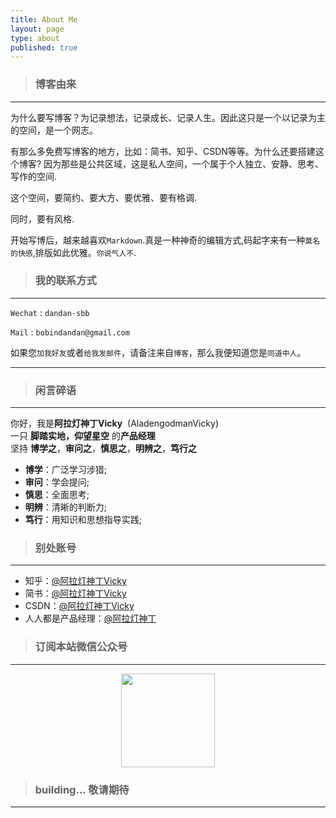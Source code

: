 ```yaml
---
title: About Me
layout: page
type: about
published: true
---
```

> ### 博客由来
---

为什么要写博客？为记录想法，记录成长、记录人生。因此这只是一个以记录为主的空间，是一个网志。

有那么多免费写博客的地方，比如：简书、知乎、CSDN等等。为什么还要搭建这个博客? 因为那些是公共区域，这是私人空间，一个属于个人独立、安静、思考、写作的空间. 

这个空间，要简约、要大方、要优雅、要有格调. 

同时，要有风格. 

开始写博后，越来越喜欢`Markdown`.真是一种神奇的编辑方式,码起字来有一种`莫名的快感`,排版如此优雅。`你说气人不`.

> ### 我的联系方式
---

`Wechat` : `dandan-sbb`

`Mail` : `bobindandan@gmail.com`

如果您`加我好友`或者`给我发邮件`，请备注来自`博客`，那么我便知道您是`同道中人`。

---

> ### 闲言碎语
---

你好，我是**阿拉灯神丁Vicky**&nbsp;&nbsp;(AladengodmanVicky)  
一只&nbsp;**脚踏实地，仰望星空**&nbsp;的**产品经理**  
坚持 **博学之**，**审问之**，**慎思之**，**明辨之**，**笃行之**  

* **博学**：广泛学习涉猎;
* **审问**：学会提问;
* **慎思**：全面思考;
* **明辨**：清晰的判断力;
* **笃行**：用知识和思想指导实践; 


> ### 别处账号
---

* 知乎：[@阿拉灯神丁Vicky](https://www.zhihu.com/people/AladengodmanVicky/activities)
* 简书：[@阿拉灯神丁Vicky](https://www.jianshu.com/u/d35797a7d500)
* CSDN：[@阿拉灯神丁Vicky](https://blog.csdn.net/weixin_36105362)
* 人人都是产品经理：[@阿拉灯神丁](http://www.woshipm.com/u/681134)


> ### 订阅本站微信公众号
---

<div align="center"><img width="150" height="150" src="https://www.bobinsun.cn/assets/images/WeChat-logo.jpg"/></div>


> ### building... 敬请期待
---
